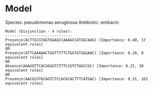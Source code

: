 
# Model

Species: pseudomonas aeruginosa
Antibiotic: amikacin

```
Model (Disjunction - 4 rules):
------------------------------
Presence(ACTTGCGTAGTGGAGCCAAAGCCATGGCAAG) [Importance: 0.40, 17 equivalent rules]
OR
Presence(ATTCAAAAACTGGTTTTTCTGGTGTGGGAAC) [Importance: 0.28, 8 equivalent rules]
OR
Absence(AAAGGTTCACGGGGTCTTTCCGTCTAGCCGC) [Importance: 0.22, 30 equivalent rules]
OR
Presence(AACGCGTGCAGTCTCCACGCACTTTCATGAC) [Importance: 0.31, 161 equivalent rules]

```

